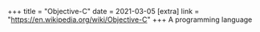 +++
title = "Objective-C"
date = 2021-03-05
[extra]
link = "https://en.wikipedia.org/wiki/Objective-C"
+++
A programming language

